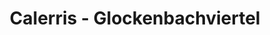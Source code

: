 ---
title: "Calerris - Glockenbachviertel"
url: /muenchen/calerris-glockenbachviertel/
shop: Allgemein
---